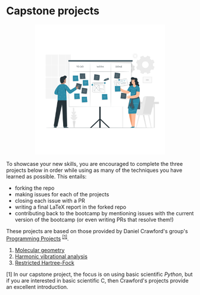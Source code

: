 # Capstone projects

<p align="center">
<img src="../media/projects.png" width="350">
</p>

To showcase your new skills, you are encouraged to complete the three projects below in order while using as many of the techniques you have learned as possible. This entails:
- forking the repo
- making issues for each of the projects
- closing each issue with a PR
- writing a final LaTeX report in the forked repo
- contributing back to the bootcamp by mentioning issues with the current version of the bootcamp (or even writing PRs that resolve them!)

These projects are based on those provided by Daniel Crawford's group's [Programming Projects](https://github.com/CrawfordGroup/ProgrammingProjects) <sup>[[1]](#footnote1)</sup>. 

1. [Molecular geometry](molecular-geometry/README.md)
2. [Harmonic vibrational analysis](harmonic-vibrational-analysis/README.md)
3. [Restricted Hartree-Fock](restricted-hartree-fock/README.md)

<a name="footnote1">[1]</a> In our capstone project, the focus is on using basic scientific _Python_, but if you are interested in basic scientific C, then Crawford's projects provide an excellent introduction.